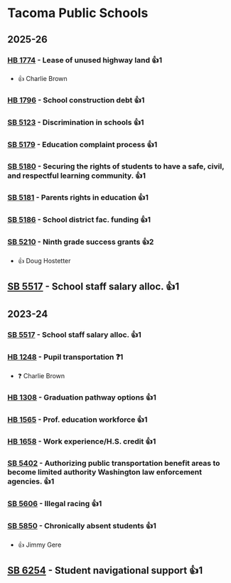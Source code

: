 # Tacoma Public Schools
## 2025-26

### [HB 1774](/bill/2025-26/hb/1774/) - Lease of unused highway land 👍1  
* 👍 Charlie Brown

### [HB 1796](/bill/2025-26/hb/1796/) - School construction debt 👍1  

### [SB 5123](/bill/2025-26/sb/5123/) - Discrimination in schools 👍1  

### [SB 5179](/bill/2025-26/sb/5179/) - Education complaint process 👍1  

### [SB 5180](/bill/2025-26/sb/5180/) - Securing the rights of students to have a safe, civil, and respectful learning community. 👍1  

### [SB 5181](/bill/2025-26/sb/5181/) - Parents rights in education 👍1  

### [SB 5186](/bill/2025-26/sb/5186/) - School district fac. funding 👍1  

### [SB 5210](/bill/2025-26/sb/5210/) - Ninth grade success grants 👍2  
* 👍 Doug Hostetter

## [SB 5517](/bill/2025-26/sb/5517/) - School staff salary alloc. 👍1  

## 2023-24

### [SB 5517](/bill/2023-24/sb/5517/) - School staff salary alloc. 👍1  

### [HB 1248](/bill/2023-24/hb/1248/) - Pupil transportation   ❓1
* ❓ Charlie Brown

### [HB 1308](/bill/2023-24/hb/1308/) - Graduation pathway options 👍1  

### [HB 1565](/bill/2023-24/hb/1565/) - Prof. education workforce 👍1  

### [HB 1658](/bill/2023-24/hb/1658/) - Work experience/H.S. credit 👍1  

### [SB 5402](/bill/2023-24/sb/5402/) - Authorizing public transportation benefit areas to become limited authority Washington law enforcement agencies. 👍1  

### [SB 5606](/bill/2023-24/sb/5606/) - Illegal racing 👍1  

### [SB 5850](/bill/2023-24/sb/5850/) - Chronically absent students 👍1  
* 👍 Jimmy Gere

## [SB 6254](/bill/2023-24/sb/6254/) - Student navigational support 👍1  
